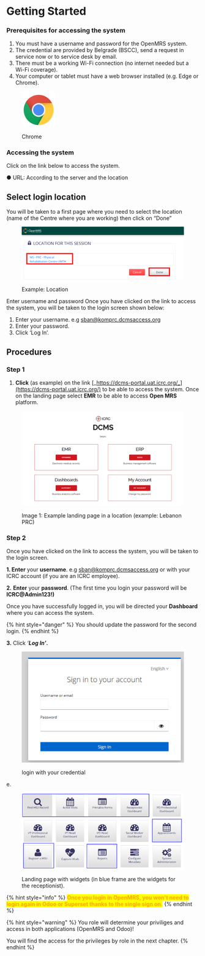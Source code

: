 # Getting Started&#x20;

### Prerequisites for accessing the system

1. You must have a username and password for the OpenMRS system.&#x20;
2. The credential are provided by Belgrade (BSCC), send a request in service now or to service desk by email.
3. There must be a working Wi-Fi connection (no internet needed but a Wi-Fi coverage).
4. Your computer or tablet must have a web browser installed (e.g. Edge or Chrome).

<figure><img src="../.gitbook/assets/image (39).png" alt="" width="88"><figcaption><p>Chrome </p></figcaption></figure>

### Accessing the system

Click on the link below to access the system.

●        URL: According to the server and the location

## Select login location <a href="#hlk89272319" id="hlk89272319"></a>

You will be taken to a first page where you need to select the location (name of the Centre where you are working) then click on “Done”

<figure><img src="../.gitbook/assets/image (35).png" alt=""><figcaption><p>Example: Location </p></figcaption></figure>

Enter username and password Once you have clicked on the link to access the system, you will be taken to the login screen shown below:

1. Enter your username. e.g sban@komprc.dcmsaccess.org
2. Enter your password.
3. Click ‘Log In’.

## Procedures&#x20;

### Step 1

1. **Click** (as example) on the link [_https://dcms-portal.uat.icrc.org/_](https://dcms-portal.uat.icrc.org/) to be able to access the system. Once on the landing page select **EMR** to be able to access **Open MRS** platform.

<figure><img src="../.gitbook/assets/landing page (2).png" alt=""><figcaption><p>Image 1: Example landing page in a location (example: Lebanon PRC)</p></figcaption></figure>

### Step 2

Once you have clicked on the link to access the system, you will be taken to the login screen.

**1. Enter** your **username**. e.g [sban@komprc.dcmsaccess.org](mailto:sban@komprc.dcmsaccess.org) or with your ICRC account (if you are an ICRC employee).

**2.** **Enter** your **password**. (The first time you login your password will be **ICRC@Admin123!)**

Once you have successfully logged in, you will be directed your **Dashboard** where you can access the system.

{% hint style="danger" %}
&#x20;You should update the password for the second login.
{% endhint %}

**3.** Click _‘**Log In’**_**.**

<figure><img src="../.gitbook/assets/login 2.png" alt=""><figcaption><p>login with your credential</p></figcaption></figure>

e.&#x20;

<figure><img src="../.gitbook/assets/landing page (1).png" alt=""><figcaption><p>Landing page with widgets (in blue frame are the widgets for the receptionist).</p></figcaption></figure>



{% hint style="info" %}
<mark style="color:orange;">**Once you login in OpenMRS, you won't need to login again in Odoo or Superset thanks to the single sign on.**</mark>
{% endhint %}

{% hint style="warning" %}
You role will determine your priviliges and access in both applications (OpenMRS and Odoo)!

You will find the access for the privileges by role in the next chapter.
{% endhint %}
